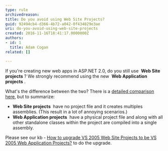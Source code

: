 ```yaml
---
type: rule
archivedreason: 
title: Do you avoid using Web Site Projects?
guid: 92494cb4-d366-4b72-a042-0f434029e3ae
uri: do-you-avoid-using-web-site-projects
created: 2016-11-16T18:41:17.0000000Z
authors:
- id: 1
  title: Adam Cogan
related: []

---
```


If you're creating new web apps in ASP.NET 2.0, do you still use  **Web Site projects** ? We strongly recommend using the new  **Web Application projects** .

What's the difference between the two? There is a [detailed comparison here](https&#58;//msdn.microsoft.com/en-us/library/aa730880%28VS.80%29.aspx#wapp_topic5), but to summarize:

<!--endintro-->

* **Web Site projects**  have no project file and it creates multiples assemblies. (This result in a lot of annoying scenarios.)
* **Web Application projects**  have a physical project file and along with all other standalone classes within the project are compiled into a single assembly.


Please see our kb - [How to upgrade VS 2005 Web Site Projects to be VS 2005 Web Application Projects?](https&#58;//www.ssw.com.au/ssw/KB/KB.aspx?KBID=Q1993822) to do the upgrade.
